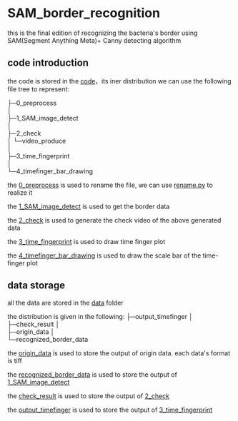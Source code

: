 # SAM_border_recognition
 this is the final edition of recognizing the bacteria's border using SAM(Segment Anything Meta)+ Canny detecting algorithm

## code introduction

the code is stored in the [code](./code)，its iner distribution we can use the following file tree to represent:

├─0_preprocess  
│   
├─1_SAM_image_detect  
│  
├─2_check  
│  └─video_produce  
│       
├─3_time_fingerprint  
│    
└─4_timefinger_bar_drawing  

the [0_preprocess](./data/0_preprocess) is used to rename the file, we can use [rename.py](./code/0_preprocess/rename.py) to realize it


the [1_SAM_image_detect](./code/1_SAM_image_detect) is used to get the border data

the [2_check](./code/2_check) is used to generate the check video of the above generated data

the [3_time_fingerprint](./code/3_time_fingerprint) is used to draw time finger plot

the [4_timefinger_bar_drawing](./code/4_timefinger_bar_drawing) is used to draw the scale bar of the time-finger plot

## data storage

all the data are stored in the [data](./data) folder

the distribution is given in the following:
├─output_timefinger
│  
├─check_result
│  
├─origin_data
│  
└─recognized_border_data

the [origin_data](./data/origin_data)  is used to store the output of origin data. each data's format is tiff

the [recognized_border_data](./data/recognized_border_data) is used to store the output of [1_SAM_image_detect](./code/1_SAM_image_detect) 

the [check_result](./data/check_result) is used to store the output of [2_check](./code/2_check)

the [output_timefinger](./data/output_timefinger) is used to store the output of  [3_time_fingerprint](./code/3_time_fingerprint)
